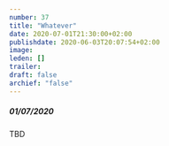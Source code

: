 ```yaml
---
number: 37
title: "Whatever"
date: 2020-07-01T21:30:00+02:00
publishdate: 2020-06-03T20:07:54+02:00
image: 
leden: []
trailer: 
draft: false
archief: "false"
---
```


##### 01/07/2020 

TBD
